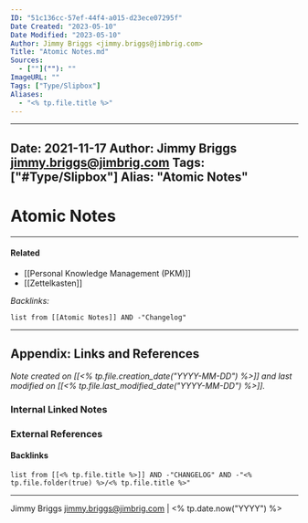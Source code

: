 ```yaml
---
ID: "51c136cc-57ef-44f4-a015-d23ece07295f"
Date Created: "2023-05-10"
Date Modified: "2023-05-10"
Author: Jimmy Briggs <jimmy.briggs@jimbrig.com>
Title: "Atomic Notes.md"
Sources: 
  - [""](""): ""
ImageURL: ""
Tags: ["Type/Slipbox"]
Aliases:
  - "<% tp.file.title %>"
---
```


---
Date: 2021-11-17
Author: Jimmy Briggs <jimmy.briggs@jimbrig.com>
Tags: ["#Type/Slipbox"]
Alias: "Atomic Notes"
---

# Atomic Notes

***

#### Related

- [[Personal Knowledge Management (PKM)]]
- [[Zettelkasten]]

*Backlinks:*

```dataview
list from [[Atomic Notes]] AND -"Changelog"
```

***

## Appendix: Links and References

*Note created on [[<% tp.file.creation_date("YYYY-MM-DD") %>]] and last modified on [[<% tp.file.last_modified_date("YYYY-MM-DD") %>]].*

### Internal Linked Notes

### External References

#### Backlinks

```dataview
list from [[<% tp.file.title %>]] AND -"CHANGELOG" AND -"<% tp.file.folder(true) %>/<% tp.file.title %>"
```


***

Jimmy Briggs <jimmy.briggs@jimbrig.com> | <% tp.date.now("YYYY") %>